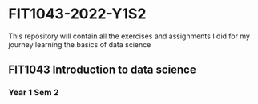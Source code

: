 # FIT1043-2022-Y1S2
This repository will contain all the exercises and assignments I did for my journey learning the basics of data science

## FIT1043 Introduction to data science
### Year 1 Sem 2
